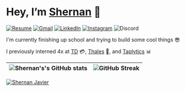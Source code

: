 # Hey, I’m [Shernan](https://shernanjavier.com/) 👋

[![Resume](https://img.shields.io/badge/Resume-%23018EF5.svg?style=flat&logo=readme&logoColor=white)](https://drive.google.com/file/d/1_qmKdsMpTXzzXtwCWYEGh90puMwCTtKa/view) 
[![Gmail](https://img.shields.io/badge/Email-%23e34d41.svg?style=flat&logo=gmail&logoColor=white)](mailto:shernanjavier@gmail.com) 
[![LinkedIn](https://img.shields.io/badge/LinkedIn-%230077B5.svg?style=flat&logo=linkedin&logoColor=white)](https://linkedin.com/in/shernanjavier)
[![Instagram](https://img.shields.io/badge/Instagram-%23E4405F.svg?style=flat&logo=Instagram&logoColor=white)](https://www.instagram.com/shernan.javier/)
![Discord](https://img.shields.io/badge/shernan-%237289DA.svg?style=flat&logo=discord&logoColor=white) 


I'm currently finishing up school and trying to build some cool things 😎

  
I previously interned 4x at [TD](https://td.com/) 💳, [Thales](https://www.thalesgroup.com/en) 🔐, and [Taplytics](https://www.taplytics.com/) 📊

![Shernan's's GitHub stats](https://github-readme-stats.vercel.app/api?username=ShernanJ\&include_all_commits=true&rank_icon=percentile&theme=react)      |  ![GitHub Streak](https://streak-stats.demolab.com?user=ShernanJ&theme=react)
:-------------------------:|:-------------------------:

<a href="https://www.github.com/ShernanJ" target="_blank"><img src="https://komarev.com/ghpvc/?username=ShernanJ&label=Profile%20views&color=0e75b6&style=flat" alt="Shernan Javier" /></a>
